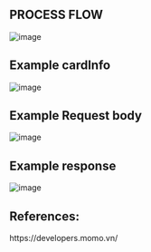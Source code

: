 <h2><b>PROCESS FLOW</b></h2>

![image](https://github.com/Phanhieu1221/momo-payment/assets/98179861/adce3e1e-13ad-42cc-88b2-f9421b1e1041)

<h2><b>Example cardInfo</b></h2>

![image](https://github.com/Phanhieu1221/momo-payment/assets/98179861/aef47368-67b2-4e71-a137-459606182913)

<h2><b>Example Request body</b></h2>

![image](https://github.com/Phanhieu1221/momo-payment/assets/98179861/a4a7568a-eacd-4b22-a7b4-79957db99cc3)

<h2><b>Example response</b></h2>

![image](https://github.com/Phanhieu1221/momo-payment/assets/98179861/bdee7618-16d2-44b6-ba82-9cee5d755a35)

<h2><b>References:</b></h2>https://developers.momo.vn/


